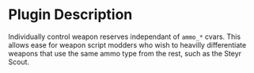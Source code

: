 # Plugin Description
Individually control weapon reserves independant of `ammo_*` cvars. This allows ease for weapon script modders who wish to heavilly differentiate weapons that use the same ammo type from the rest, such as the Steyr Scout. 